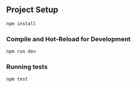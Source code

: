 ## Project Setup

```sh
npm install
```

### Compile and Hot-Reload for Development

```sh
npm run dev
```

### Running tests

```sh
npm test
```